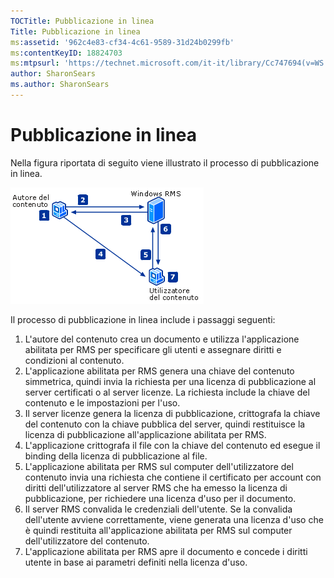 ```yaml
---
TOCTitle: Pubblicazione in linea
Title: Pubblicazione in linea
ms:assetid: '962c4e83-cf34-4c61-9589-31d24b0299fb'
ms:contentKeyID: 18824703
ms:mtpsurl: 'https://technet.microsoft.com/it-it/library/Cc747694(v=WS.10)'
author: SharonSears
ms.author: SharonSears
---
```


Pubblicazione in linea
======================

Nella figura riportata di seguito viene illustrato il processo di pubblicazione in linea.

![](/security-updates/images/Cc747694.897e47b6-fffe-4b11-bc9f-be58539b9f19(WS.10).gif "Processo di pubblicazione online")

Il processo di pubblicazione in linea include i passaggi seguenti:

1.  L'autore del contenuto crea un documento e utilizza l'applicazione abilitata per RMS per specificare gli utenti e assegnare diritti e condizioni al contenuto.
2.  L'applicazione abilitata per RMS genera una chiave del contenuto simmetrica, quindi invia la richiesta per una licenza di pubblicazione al server certificati o al server licenze. La richiesta include la chiave del contenuto e le impostazioni per l'uso.
3.  Il server licenze genera la licenza di pubblicazione, crittografa la chiave del contenuto con la chiave pubblica del server, quindi restituisce la licenza di pubblicazione all'applicazione abilitata per RMS.
4.  L'applicazione crittografa il file con la chiave del contenuto ed esegue il binding della licenza di pubblicazione al file.
5.  L'applicazione abilitata per RMS sul computer dell'utilizzatore del contenuto invia una richiesta che contiene il certificato per account con diritti dell'utilizzatore al server RMS che ha emesso la licenza di pubblicazione, per richiedere una licenza d'uso per il documento.
6.  Il server RMS convalida le credenziali dell'utente. Se la convalida dell'utente avviene correttamente, viene generata una licenza d'uso che è quindi restituita all'applicazione abilitata per RMS sul computer dell'utilizzatore del contenuto.
7.  L'applicazione abilitata per RMS apre il documento e concede i diritti utente in base ai parametri definiti nella licenza d'uso.
